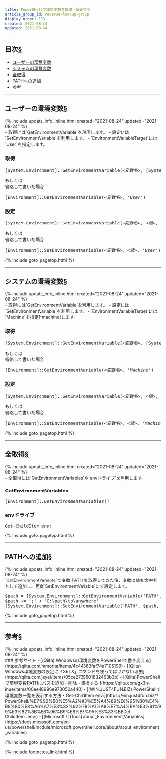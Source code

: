 ```yaml
---
title: PowerShellで環境変数を取得・設定する
article_group_id: reverse-lookup-group
display_order: 100
created: 2021-08-24
updated: 2021-08-24
---
```


## <a name="index">目次</a><a class="heading-anchor-permalink" href="#目次">§</a>

<ul id="index_ul">
<li><a href="#ユーザーの環境変数">ユーザーの環境変数</a></li>
<li><a href="#システムの環境変数">システムの環境変数</a></li>
<li><a href="#全取得">全取得</a></li>
<li><a href="#PATHへの追加">PATHへの追加</a></li>
<li><a href="#参考">参考</a></li>
</ul>

* * *
## <a name="ユーザーの環境変数">ユーザーの環境変数</a><a class="heading-anchor-permalink" href="#ユーザーの環境変数">§</a>
<div class="chapter-updated">{% include update_info_inline.html created="2021-08-24" updated="2021-08-24" %}</div>
- 取得には`GetEnvironmentVariable`を利用します。
- 設定には`SetEnvironmentVariable`を利用します。
- `EnvironmentVariableTarget`には`User`を指定します。

### 取得
<div class="code-box no-title">
<pre>
[System.Environment]::GetEnvironmentVariable(<em>&lt;変数名&gt;</em>, [System.EnvironmentVariableTarget]::<em class="orange">User</em>)
</pre>
</div>
もしくは
<div class="code-box">
<div class="title">省略して書いた場合</div>
<pre>
[Environment]::GetEnvironmentVariable(<em>&lt;変数名&gt;</em>, <em class="orange">'User'</em>)
</pre>
</div>

### 設定
<div class="code-box no-title">
<pre>
[System.Environment]::SetEnvironmentVariable(<em>&lt;変数名&gt;</em>, <em class="blue">&lt;値&gt;</em>, [System.EnvironmentVariableTarget]::<em class="orange">User</em>)
</pre>
</div>
もしくは
<div class="code-box">
<div class="title">省略して書いた場合</div>
<pre>
[Environment]::SetEnvironmentVariable(<em>&lt;変数名&gt;</em>, <em class="blue">&lt;値&gt;</em>, <em class="orange">'User'</em>)
</pre>
</div>

{% include goto_pagetop.html %}

* * *
## <a name="システムの環境変数">システムの環境変数</a><a class="heading-anchor-permalink" href="#システムの環境変数">§</a>
<div class="chapter-updated">{% include update_info_inline.html created="2021-08-24" updated="2021-08-24" %}</div>
- 取得には`GetEnvironmentVariable`を利用します。
- 設定には`SetEnvironmentVariable`を利用します。
- `EnvironmentVariableTarget`には`Machine`を指定[^machine]します。

### 取得
<div class="code-box no-title">
<pre>
[System.Environment]::GetEnvironmentVariable(<em>&lt;変数名&gt;</em>, [System.EnvironmentVariableTarget]::<em class="orange">Machine</em>)
</pre>
</div>
もしくは
<div class="code-box">
<div class="title">省略して書いた場合</div>
<pre>
[Environment]::GetEnvironmentVariable(<em>&lt;変数名&gt;</em>, <em class="orange">'Machine'</em>)
</pre>
</div>

### 設定
<div class="code-box no-title">
<pre>
[System.Environment]::SetEnvironmentVariable(<em>&lt;変数名&gt;</em>, <em class="blue">&lt;値&gt;</em>, [System.EnvironmentVariableTarget]::<em class="orange">Machine</em>)
</pre>
</div>
もしくは
<div class="code-box">
<div class="title">省略して書いた場合</div>
<pre>
[Environment]::SetEnvironmentVariable(<em>&lt;変数名&gt;</em>, <em class="blue">&lt;値&gt;</em>, <em class="orange">'Machine'</em>)
</pre>
</div>

[^machine]: システムとかじゃなくて、マシーンなんですね。

{% include goto_pagetop.html %}

* * *
## <a name="全取得">全取得</a><a class="heading-anchor-permalink" href="#全取得">§</a>
<div class="chapter-updated">{% include update_info_inline.html created="2021-08-24" updated="2021-08-24" %}</div>
- 全取得には`GetEnvironmentVariables`や`envドライブ`を利用します。

### GetEnvironmentVariables
<div class="code-box no-title">
<pre>
[Environment]::<em>GetEnvironmentVariables</em>()
</pre>
</div>

### envドライブ
<div class="code-box no-title">
<pre>
Get-ChildItem <em>env:</em>
</pre>
</div>

{% include goto_pagetop.html %}

* * *
## <a name="PATHへの追加">PATHへの追加</a><a class="heading-anchor-permalink" href="#PATHへの追加">§</a>
<div class="chapter-updated">{% include update_info_inline.html created="2021-08-24" updated="2021-08-24" %}</div>
`GetEnvironmentVariable`で変数`PATH`を取得してきた後、変数に値を文字列として追加し、再度`SetEnvironmentVariable`にて設定します。

<div class="code-box no-title">
<pre>
$path = [System.Environment]::GetEnvironmentVariable('PATH', [System.EnvironmentVariableTarget]::User)
$path += ';' + 'C:\path\to\anywhere'
[System.Environment]::SetEnvironmentVariable('PATH', $path, [System.EnvironmentVariableTarget]::User)
</pre>
</div>

{% include goto_pagetop.html %}

* * *
## <a name="参考">参考</a><a class="heading-anchor-permalink" href="#参考">§</a>
<div class="chapter-updated">{% include update_info_inline.html created="2021-08-24" updated="2021-08-24" %}</div>
### 参考サイト
- [(Qiita) Windowsの環境変数をPowerShellで書き変える](https://qiita.com/mmorita/items/4c44363faf74a7105199)
- [(Qiita) Windows環境変数の設定に「SETX」コマンドを使ってはいけない理由](https://qiita.com/jeyei/items/05ce2739501832463b3b)
- [(Qiita)PowerShellで環境変数PATHにパスを追加・削除・置換する ](https://qiita.com/gx3n-inue/items/00ee48996e973050a440)
- [(WIN.JUST4FUN.BIZ)  PowerShellで環境変数一覧を表示する方法・Get-ChildItem env:](https://win.just4fun.biz/?PowerShell/%E7%92%B0%E5%A2%83%E5%A4%89%E6%95%B0%E4%B8%80%E8%A6%A7%E3%82%92%E8%A1%A8%E7%A4%BA%E3%81%99%E3%82%8B%E6%96%B9%E6%B3%95%E3%83%BBGet-ChildItem+env:)
- [(Microsoft \| Docs) about_Environment_Variables](https://docs.microsoft.com/en-us/powershell/module/microsoft.powershell.core/about/about_environment_variables)

{% include goto_pagetop.html %}

{% include footnotes_link.html %}
